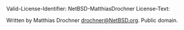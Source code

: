 Valid-License-Identifier: NetBSD-MatthiasDrochner
License-Text:

Written by Matthias Drochner <drochner@NetBSD.org>.
Public domain.